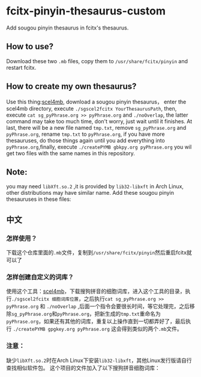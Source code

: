 # fcitx-pinyin-thesaurus-custom
Add sougou pinyin thesaurus in fcitx's thesaurus.
## How to use?
Download these two `.mb` files, copy them to `/usr/share/fcitx/pinyin` and restart fcitx.
## How to create my own thesaurus?
Use this thing:[scel4mb](https://github.com/zhanghua000/scel4mb), download a sougou pinyin thesaurus， enter the scel4mb directory, execute `./sgscel2fcitx YourThesaurusPath`, then, execute `cat sg_pyPhrase.org >> pyPhrase.org` and `./noOverlap`, the latter command may take too much time, don't worry, just wait until it finishes. At last, there will be a new file named `tmp.txt`, remove `sg_pyPhrase.org` and `pyPhrase.org`, rename `tmp.txt` to `pyPhrase.org`, if you have more thesauruses, do those things again until you add everything into `pyPhrase.org`,finally, execute `./createPYMB gbkpy.org pyPhrase.org` you wil get two files with the same names in this repository.
## Note: 
you may need `libXft.so.2` ,it is provided by `lib32-libxft` in Arch Linux, other distributions may have similar name.
Add these sougou pinyin thesauruses in these files:


## 中文
### 怎样使用？
下载这个仓库里面的`.mb`文件，复制到`/usr/share/fcitx/pinyin`然后重启fcitx就可以了
### 怎样创建自定义的词库？
使用这个工具：[scel4mb](https://github.com/zhanghua000/scel4mb)，下载搜狗拼音的细胞词库，进入这个工具的目录，执行`./sgscel2fcitx 细胞词库位置`，之后执行`cat sg_pyPhrase.org >> pyPhrase.org` 和 `./noOverlap` ,后面一个指令会要很长时间，等它处理完，之后移除`sg_pyPhrase.org`和`pyPhrase.org`，把新生成的`tmp.txt`重命名为`pyPhrase.org`，如果还有其他的词库，重复以上操作直到一切都弄好了，最后执行 `./createPYMB gpgkey.org pyPhrase.org` 这会得到类似的两个`.mb`文件。
### 注意：
缺少`libXft.so.2`时在Arch Linux下安装`lib32-libxft`，其他Linux发行版请自行查找相似软件包。
这个项目的文件加入了以下搜狗拼音细胞词库：

